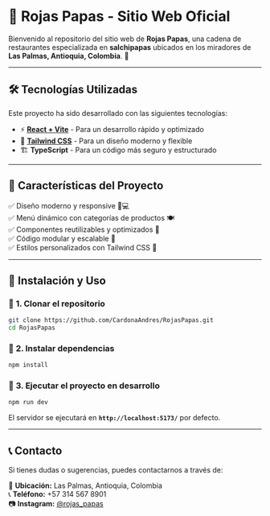 # 🍟 **Rojas Papas - Sitio Web Oficial**  

Bienvenido al repositorio del sitio web de **Rojas Papas**, una cadena de restaurantes especializada en **salchipapas** ubicados en los miradores de **Las Palmas, Antioquia, Colombia**. 🌄  

---

## 🛠 **Tecnologías Utilizadas**  
Este proyecto ha sido desarrollado con las siguientes tecnologías:  

- ⚡ **[React + Vite](https://vitejs.dev/)** - Para un desarrollo rápido y optimizado  
- 🎨 **[Tailwind CSS](https://tailwindcss.com/)** - Para un diseño moderno y flexible  
- 🏗 **TypeScript** - Para un código más seguro y estructurado  

---

## 🎯 **Características del Proyecto**  

✅ Diseño moderno y responsive 📱💻  
✅ Menú dinámico con categorías de productos 🍽  
✅ Componentes reutilizables y optimizados 🔄  
✅ Código modular y escalable 🚀  
✅ Estilos personalizados con Tailwind CSS 🎨  

---

## 🚀 **Instalación y Uso**  

### 📌 **1. Clonar el repositorio**  
```sh
git clone https://github.com/CardonaAndres/RojasPapas.git
cd RojasPapas
```

### 📌 **2. Instalar dependencias**  
```sh
npm install
```

### 📌 **3. Ejecutar el proyecto en desarrollo**  
```sh
npm run dev
```
El servidor se ejecutará en **`http://localhost:5173/`** por defecto.

---

## 📞 **Contacto**  
Si tienes dudas o sugerencias, puedes contactarnos a través de:  

📍 **Ubicación:** Las Palmas, Antioquia, Colombia  
📞 **Teléfono:** +57 314 567 8901  
📷 **Instagram:** [@rojas_papas]()  
